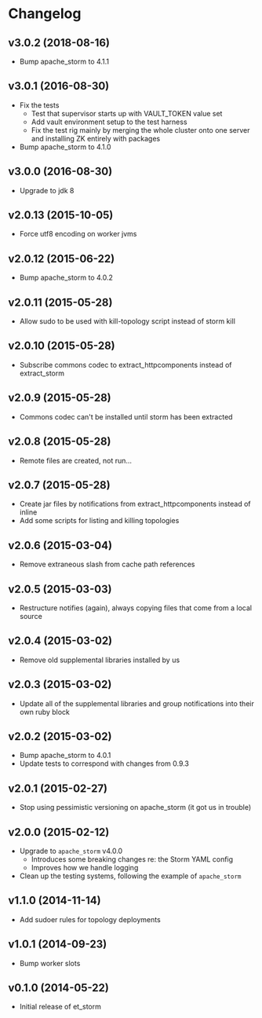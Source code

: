 # Changelog

## v3.0.2 (2018-08-16)

* Bump apache_storm to 4.1.1

## v3.0.1 (2016-08-30)

* Fix the tests
    - Test that supervisor starts up with VAULT_TOKEN value set
    - Add vault environment setup to the test harness
    - Fix the test rig mainly by merging the whole cluster onto one server and installing ZK entirely with packages
* Bump apache_storm to 4.1.0

## v3.0.0 (2016-08-30)

* Upgrade to jdk 8

## v2.0.13 (2015-10-05)

* Force utf8 encoding on worker jvms

## v2.0.12 (2015-06-22)

* Bump apache_storm to 4.0.2

## v2.0.11 (2015-05-28)

* Allow sudo to be used with kill-topology script instead of storm kill

## v2.0.10 (2015-05-28)

* Subscribe commons codec to extract_httpcomponents instead of extract_storm

## v2.0.9 (2015-05-28)

* Commons codec can't be installed until storm has been extracted

## v2.0.8 (2015-05-28)

* Remote files are created, not run...

## v2.0.7 (2015-05-28)

* Create jar files by notifications from extract_httpcomponents instead of inline
* Add some scripts for listing and killing topologies

## v2.0.6 (2015-03-04)

* Remove extraneous slash from cache path references

## v2.0.5 (2015-03-03)

* Restructure notifies (again), always copying files that come from a local source

## v2.0.4 (2015-03-02)

* Remove old supplemental libraries installed by us

## v2.0.3 (2015-03-02)

* Update all of the supplemental libraries and group notifications into their own ruby block

## v2.0.2 (2015-03-02)

* Bump apache_storm to 4.0.1
* Update tests to correspond with changes from 0.9.3

## v2.0.1 (2015-02-27)

* Stop using pessimistic versioning on apache_storm (it got us in trouble)

## v2.0.0 (2015-02-12)

* Upgrade to `apache_storm` v4.0.0
    - Introduces some breaking changes re: the Storm YAML config
    - Improves how we handle logging
* Clean up the testing systems, following the example of `apache_storm`

## v1.1.0 (2014-11-14)

* Add sudoer rules for topology deployments

## v1.0.1 (2014-09-23)

* Bump worker slots

## v0.1.0 (2014-05-22)

* Initial release of et_storm
